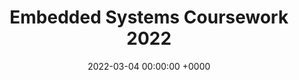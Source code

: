 ---
layout: post
title: Embedded Systems Coursework 2022
date:   2022-03-04 00:00:00 +0000
categories: Portfolio
permalink: /portfolio/emedded_systems_2022
---